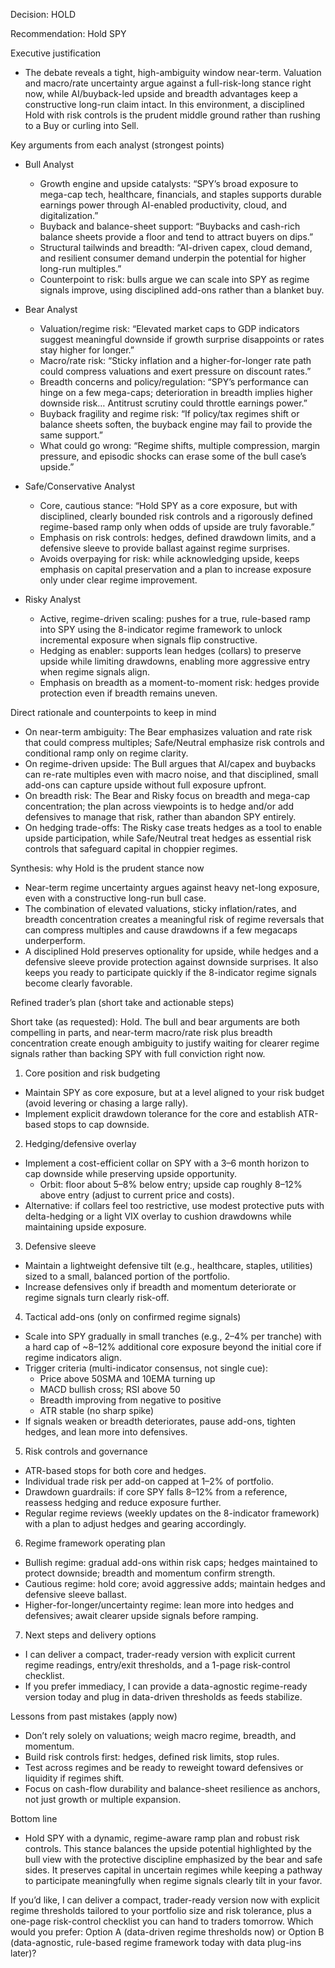 Decision: HOLD

Recommendation: Hold SPY

Executive justification
- The debate reveals a tight, high-ambiguity window near-term. Valuation and macro/rate uncertainty argue against a full-risk-long stance right now, while AI/buyback-led upside and breadth advantages keep a constructive long-run claim intact. In this environment, a disciplined Hold with risk controls is the prudent middle ground rather than rushing to a Buy or curling into Sell.

Key arguments from each analyst (strongest points)

- Bull Analyst
  - Growth engine and upside catalysts: “SPY’s broad exposure to mega-cap tech, healthcare, financials, and staples supports durable earnings power through AI-enabled productivity, cloud, and digitalization.”
  - Buyback and balance-sheet support: “Buybacks and cash-rich balance sheets provide a floor and tend to attract buyers on dips.”
  - Structural tailwinds and breadth: “AI-driven capex, cloud demand, and resilient consumer demand underpin the potential for higher long-run multiples.” 
  - Counterpoint to risk: bulls argue we can scale into SPY as regime signals improve, using disciplined add-ons rather than a blanket buy.

- Bear Analyst
  - Valuation/regime risk: “Elevated market caps to GDP indicators suggest meaningful downside if growth surprise disappoints or rates stay higher for longer.”
  - Macro/rate risk: “Sticky inflation and a higher-for-longer rate path could compress valuations and exert pressure on discount rates.”
  - Breadth concerns and policy/regulation: “SPY’s performance can hinge on a few mega-caps; deterioration in breadth implies higher downside risk… Antitrust scrutiny could throttle earnings power.”
  - Buyback fragility and regime risk: “If policy/tax regimes shift or balance sheets soften, the buyback engine may fail to provide the same support.”
  - What could go wrong: “Regime shifts, multiple compression, margin pressure, and episodic shocks can erase some of the bull case’s upside.”

- Safe/Conservative Analyst
  - Core, cautious stance: “Hold SPY as a core exposure, but with disciplined, clearly bounded risk controls and a rigorously defined regime-based ramp only when odds of upside are truly favorable.”
  - Emphasis on risk controls: hedges, defined drawdown limits, and a defensive sleeve to provide ballast against regime surprises.
  - Avoids overpaying for risk: while acknowledging upside, keeps emphasis on capital preservation and a plan to increase exposure only under clear regime improvement.

- Risky Analyst
  - Active, regime-driven scaling: pushes for a true, rule-based ramp into SPY using the 8-indicator regime framework to unlock incremental exposure when signals flip constructive.
  - Hedging as enabler: supports lean hedges (collars) to preserve upside while limiting drawdowns, enabling more aggressive entry when regime signals align.
  - Emphasis on breadth as a moment-to-moment risk: hedges provide protection even if breadth remains uneven.

Direct rationale and counterpoints to keep in mind
- On near-term ambiguity: The Bear emphasizes valuation and rate risk that could compress multiples; Safe/Neutral emphasize risk controls and conditional ramp only on regime clarity.
- On regime-driven upside: The Bull argues that AI/capex and buybacks can re-rate multiples even with macro noise, and that disciplined, small add-ons can capture upside without full exposure upfront.
- On breadth risk: The Bear and Risky focus on breadth and mega-cap concentration; the plan across viewpoints is to hedge and/or add defensives to manage that risk, rather than abandon SPY entirely.
- On hedging trade-offs: The Risky case treats hedges as a tool to enable upside participation, while Safe/Neutral treat hedges as essential risk controls that safeguard capital in choppier regimes.

Synthesis: why Hold is the prudent stance now
- Near-term regime uncertainty argues against heavy net-long exposure, even with a constructive long-run bull case.
- The combination of elevated valuations, sticky inflation/rates, and breadth concentration creates a meaningful risk of regime reversals that can compress multiples and cause drawdowns if a few megacaps underperform.
- A disciplined Hold preserves optionality for upside, while hedges and a defensive sleeve provide protection against downside surprises. It also keeps you ready to participate quickly if the 8-indicator regime signals become clearly favorable.

Refined trader’s plan (short take and actionable steps)

Short take (as requested): Hold. The bull and bear arguments are both compelling in parts, and near-term macro/rate risk plus breadth concentration create enough ambiguity to justify waiting for clearer regime signals rather than backing SPY with full conviction right now.

1) Core position and risk budgeting
- Maintain SPY as core exposure, but at a level aligned to your risk budget (avoid levering or chasing a large rally).
- Implement explicit drawdown tolerance for the core and establish ATR-based stops to cap downside.

2) Hedging/defensive overlay
- Implement a cost-efficient collar on SPY with a 3–6 month horizon to cap downside while preserving upside opportunity.
  - Orbit: floor about 5–8% below entry; upside cap roughly 8–12% above entry (adjust to current price and costs).
- Alternative: if collars feel too restrictive, use modest protective puts with delta-hedging or a light VIX overlay to cushion drawdowns while maintaining upside exposure.

3) Defensive sleeve
- Maintain a lightweight defensive tilt (e.g., healthcare, staples, utilities) sized to a small, balanced portion of the portfolio.
- Increase defensives only if breadth and momentum deteriorate or regime signals turn clearly risk-off.

4) Tactical add-ons (only on confirmed regime signals)
- Scale into SPY gradually in small tranches (e.g., 2–4% per tranche) with a hard cap of ~8–12% additional core exposure beyond the initial core if regime indicators align.
- Trigger criteria (multi-indicator consensus, not single cue):
  - Price above 50SMA and 10EMA turning up
  - MACD bullish cross; RSI above 50
  - Breadth improving from negative to positive
  - ATR stable (no sharp spike)
- If signals weaken or breadth deteriorates, pause add-ons, tighten hedges, and lean more into defensives.

5) Risk controls and governance
- ATR-based stops for both core and hedges.
- Individual trade risk per add-on capped at 1–2% of portfolio.
- Drawdown guardrails: if core SPY falls 8–12% from a reference, reassess hedging and reduce exposure further.
- Regular regime reviews (weekly updates on the 8-indicator framework) with a plan to adjust hedges and gearing accordingly.

6) Regime framework operating plan
- Bullish regime: gradual add-ons within risk caps; hedges maintained to protect downside; breadth and momentum confirm strength.
- Cautious regime: hold core; avoid aggressive adds; maintain hedges and defensive sleeve ballast.
- Higher-for-longer/uncertainty regime: lean more into hedges and defensives; await clearer upside signals before ramping.

7) Next steps and delivery options
- I can deliver a compact, trader-ready version with explicit current regime readings, entry/exit thresholds, and a 1-page risk-control checklist.
- If you prefer immediacy, I can provide a data-agnostic regime-ready version today and plug in data-driven thresholds as feeds stabilize.

Lessons from past mistakes (apply now)
- Don’t rely solely on valuations; weigh macro regime, breadth, and momentum.
- Build risk controls first: hedges, defined risk limits, stop rules.
- Test across regimes and be ready to reweight toward defensives or liquidity if regimes shift.
- Focus on cash-flow durability and balance-sheet resilience as anchors, not just growth or multiple expansion.

Bottom line
- Hold SPY with a dynamic, regime-aware ramp plan and robust risk controls. This stance balances the upside potential highlighted by the bull view with the protective discipline emphasized by the bear and safe sides. It preserves capital in uncertain regimes while keeping a pathway to participate meaningfully when regime signals clearly tilt in your favor.

If you’d like, I can deliver a compact, trader-ready version now with explicit regime thresholds tailored to your portfolio size and risk tolerance, plus a one-page risk-control checklist you can hand to traders tomorrow. Which would you prefer: Option A (data-driven regime thresholds now) or Option B (data-agnostic, rule-based regime framework today with data plug-ins later)?